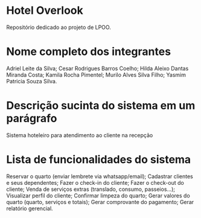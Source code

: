 # Hotel Overlook 
Repositório dedicado ao projeto de LPOO.

# Nome completo dos integrantes
Adriel Leite da Silva; 
Cesar Rodrigues Barros Coelho;
Hilda Aleixo Dantas Miranda Costa;
Kamila Rocha Pimentel;
Murilo Alves Silva Filho;
Yasmim Patricia Souza Silva.

# Descrição sucinta do sistema em um parágrafo
Sistema hoteleiro para atendimento ao cliente na recepção

# Lista de funcionalidades do sistema
Reservar o quarto (enviar lembrete via whatsapp/email);
Cadastrar clientes e seus dependentes;
Fazer o check-in do cliente;
Fazer o check-out do cliente;
Venda de serviços extras (translado, consumo, passeios…);
Visualizar perfil do cliente;
Confirmar limpeza do quarto;
Gerar valores do quarto (quarto, serviços e totais);
Gerar comprovante do pagamento;
Gerar relatório gerencial.

